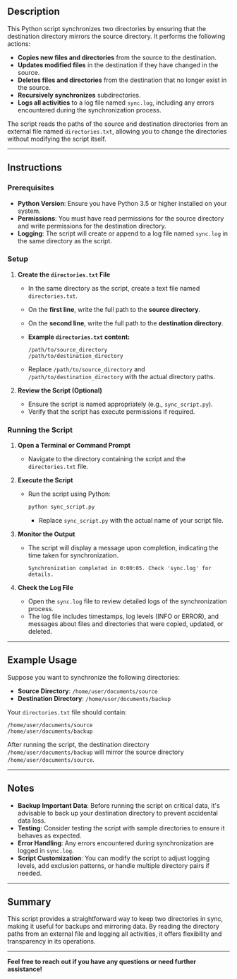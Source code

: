 ## **Description**

This Python script synchronizes two directories by ensuring that the destination directory mirrors the source directory. It performs the following actions:

- **Copies new files and directories** from the source to the destination.
- **Updates modified files** in the destination if they have changed in the source.
- **Deletes files and directories** from the destination that no longer exist in the source.
- **Recursively synchronizes** subdirectories.
- **Logs all activities** to a log file named `sync.log`, including any errors encountered during the synchronization process.

The script reads the paths of the source and destination directories from an external file named `directories.txt`, allowing you to change the directories without modifying the script itself.

---

## **Instructions**

### **Prerequisites**

- **Python Version**: Ensure you have Python 3.5 or higher installed on your system.
- **Permissions**: You must have read permissions for the source directory and write permissions for the destination directory.
- **Logging**: The script will create or append to a log file named `sync.log` in the same directory as the script.

### **Setup**

1. **Create the `directories.txt` File**

   - In the same directory as the script, create a text file named `directories.txt`.
   - On the **first line**, write the full path to the **source directory**.
   - On the **second line**, write the full path to the **destination directory**.
   - **Example `directories.txt` content:**

     ```
     /path/to/source_directory
     /path/to/destination_directory
     ```

   - Replace `/path/to/source_directory` and `/path/to/destination_directory` with the actual directory paths.

2. **Review the Script (Optional)**

   - Ensure the script is named appropriately (e.g., `sync_script.py`).
   - Verify that the script has execute permissions if required.

### **Running the Script**

1. **Open a Terminal or Command Prompt**

   - Navigate to the directory containing the script and the `directories.txt` file.

2. **Execute the Script**

   - Run the script using Python:

     ```bash
     python sync_script.py
     ```

     - Replace `sync_script.py` with the actual name of your script file.

3. **Monitor the Output**

   - The script will display a message upon completion, indicating the time taken for synchronization.

     ```
     Synchronization completed in 0:00:05. Check 'sync.log' for details.
     ```

4. **Check the Log File**

   - Open the `sync.log` file to review detailed logs of the synchronization process.
   - The log file includes timestamps, log levels (INFO or ERROR), and messages about files and directories that were copied, updated, or deleted.

---

## **Example Usage**

Suppose you want to synchronize the following directories:

- **Source Directory**: `/home/user/documents/source`
- **Destination Directory**: `/home/user/documents/backup`

Your `directories.txt` file should contain:

```
/home/user/documents/source
/home/user/documents/backup
```

After running the script, the destination directory `/home/user/documents/backup` will mirror the source directory `/home/user/documents/source`.

---

## **Notes**

- **Backup Important Data**: Before running the script on critical data, it's advisable to back up your destination directory to prevent accidental data loss.
- **Testing**: Consider testing the script with sample directories to ensure it behaves as expected.
- **Error Handling**: Any errors encountered during synchronization are logged in `sync.log`.
- **Script Customization**: You can modify the script to adjust logging levels, add exclusion patterns, or handle multiple directory pairs if needed.

---

## **Summary**

This script provides a straightforward way to keep two directories in sync, making it useful for backups and mirroring data. By reading the directory paths from an external file and logging all activities, it offers flexibility and transparency in its operations.

---

**Feel free to reach out if you have any questions or need further assistance!**
